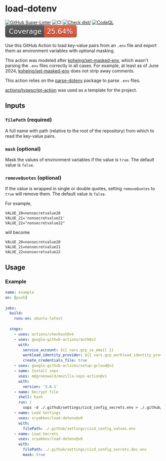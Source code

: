 # load-dotenv

[![GitHub Super-Linter](https://github.com/actions/typescript-action/actions/workflows/linter.yml/badge.svg)](https://github.com/super-linter/super-linter)
![CI](https://github.com/actions/typescript-action/actions/workflows/ci.yml/badge.svg)
[![Check dist/](https://github.com/actions/typescript-action/actions/workflows/check-dist.yml/badge.svg)](https://github.com/actions/typescript-action/actions/workflows/check-dist.yml)
[![CodeQL](https://github.com/actions/typescript-action/actions/workflows/codeql-analysis.yml/badge.svg)](https://github.com/actions/typescript-action/actions/workflows/codeql-analysis.yml)
[![Coverage](./badges/coverage.svg)](./badges/coverage.svg)

Use this GitHub Action to load key-value pairs from an `.env` file and export
them as environment variables with optional masking.

This action was modeled after [koheing/set-masked-env], which wasn't parsing the
`.env` files correctly in all cases. For example, at least as of June 2024,
[koheing/set-masked-env] does not strip away comments.

This action relies on the [parse-dotenv] package to parse `.env` files.

[actions/typescript-action](https://github.com/actions/typescript-action) was
used as a template for the project.

## Inputs

### `filePath` (required)

A full name with path (relative to the root of the repository) from which to
read the key-value pairs.

### `mask` (optional)

Mask the values of environment variables if the value is `true`. The default
value is `false`.

### `removeQuotes` (optional)

If the value is wrapped in single or double quotes, setting `removeQuotes` to
`true` will remove them. The default value is `false`.

For example,

```env
VALUE_20=nonsecretvalue20
VALUE_21='nonsecretvalue21'
VALUE_22="nonsecretvalue22"
```

will become

```env
VALUE_20=nonsecretvalue20
VALUE_21=nonsecretvalue21
VALUE_22=nonsecretvalue22
```

## Usage

### Example

```yaml
name: example
on: [push]

jobs:
  build:
    runs-on: ubuntu-latest

  steps:
    - uses: actions/checkout@v4
    - uses: google-github-actions/auth@v2
      with:
        service_account: ${{ vars.gcp_sa_email }}
        workload_identity_provider: ${{ vars.gcp_workload_identity_provider }}
        create_credentials_file: true
    - uses: google-github-actions/setup-gcloud@v2
    - name: Install sops
      uses: mdgreenwald/mozilla-sops-action@v1
      with:
        version: '3.8.1'
    - name: Decrypt file
      shell: bash
      run: |
        sops -d ./.github/settings/cicd_config_secrets.env > ./.github/settings/cicd_config_secrets.dec.env
    - name: Load Settings
      uses: sryabkov/load-dotenv@v0
      with:
        filePath: ./.github/settings/cicd_config_values.env
    - name: Load Secrets
      uses: sryabkov/load-dotenv@v0
      with:
        filePath: ./.github/settings/cicd_config_secrets.dec.env
        mask: true
```

[koheing/set-masked-env]: https://github.com/koheing/set-masked-env
[parse-dotenv]: https://github.com/luqmanoop/parse-dotenv
